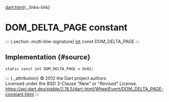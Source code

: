 [dart:html](../../dart-html/dart-html-library){._links-link}

DOM\_DELTA\_PAGE constant
=========================

::: {.section .multi-line-signature}
[int](../../dart-core/int-class) const DOM\_DELTA\_PAGE
:::

Implementation {#source}
--------------

``` {.language-dart data-language="dart"}
static const int DOM_DELTA_PAGE = 0x02;
```

::: {._attribution}
© 2012 the Dart project authors\
Licensed under the BSD 3-Clause \"New\" or \"Revised\" License.\
<https://api.dart.dev/stable/2.18.5/dart-html/WheelEvent/DOM_DELTA_PAGE-constant.html>
:::
